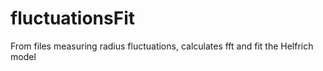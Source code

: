 # fluctuationsFit
From files measuring radius fluctuations, calculates fft and fit the Helfrich model
